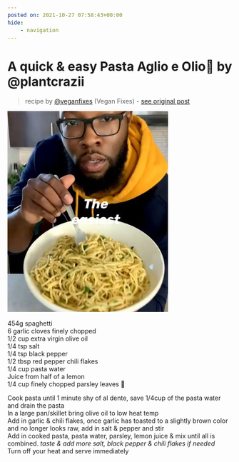```yaml
---
posted on: 2021-10-27 07:58:43+00:00
hide:
    - navigation
---
```


# A quick & easy Pasta Aglio e Olio🍝 by @plantcrazii 

> recipe by [@veganfixes](https://www.instagram.com/veganfixes/) 
(Vegan Fixes) - [see original post](https://instagram.com/p/CVhkdOWp3WF)

![](../img/veganfixes_27-10-2021_0710.png)

  
454g spaghetti   
6 garlic cloves finely chopped   
1/2 cup extra virgin olive oil  
1/4 tsp salt  
1/4 tsp black pepper  
1/2 tbsp red pepper chili flakes  
1/4 cup pasta water  
Juice from half of a lemon  
1/4 cup finely chopped parsley leaves 🍃   
  
Cook pasta until 1 minute shy of al dente, save 1/4cup of the pasta water and drain the pasta  
In a large pan/skillet bring olive oil to low heat temp  
Add in garlic & chili flakes, once garlic has toasted to a slightly brown color and no longer looks raw, add in salt & pepper and stir  
Add in cooked pasta, pasta water, parsley, lemon juice & mix until all is combined. *taste & add more salt, black pepper & chili flakes if needed*  
Turn off your heat and serve immediately   